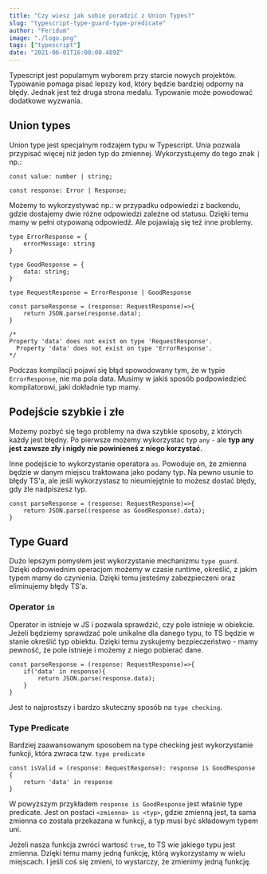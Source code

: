 ```yaml
---
title: "Czy wiesz jak sobie poradzić z Union Types?"
slug: "typescript-type-guard-type-predicate"
author: "Feridum"
image: "./logo.png"
tags: ["typescript"]
date: "2021-06-01T16:00:00.489Z"
---
```


Typescript jest popularnym wyborem przy starcie nowych projektów. Typowanie pomaga pisać lepszy kod, który będzie bardziej odporny na błędy. Jednak jest też druga strona medalu. Typowanie może powodować dodatkowe wyzwania.

<!--more-->

## Union types

Union type jest specjalnym rodzajem typu w Typescript. Unia pozwala przypisać więcej niż jeden typ do zmiennej. Wykorzystujemy do tego znak `|` np.:

```tsx
const value: number | string;

const response: Error | Response;
```

Możemy to wykorzystywać np.: w przypadku odpowiedzi z backendu, gdzie dostajemy dwie różne odpowiedzi zależne od statusu. Dzięki temu mamy w pełni otypowaną odpowiedź. Ale pojawiają się też inne problemy.

```tsx
type ErrorResponse = {
    errorMessage: string
}

type GoodResponse = {
    data: string;
}

type RequestResponse = ErrorResponse | GoodResponse

const parseResponse = (response: RequestResponse)=>{
    return JSON.parse(response.data);
}

/*
Property 'data' does not exist on type 'RequestResponse'.
  Property 'data' does not exist on type 'ErrorResponse'.
*/
```

Podczas kompilacji pojawi się błąd spowodowany tym, że w typie `ErrorResponse`, nie ma pola data. Musimy w jakiś sposób podpowiedzieć kompilatorowi, jaki dokładnie typ mamy.

## Podejście szybkie i złe

Możemy pozbyć się tego problemy na dwa szybkie sposoby, z których każdy jest błędny. Po pierwsze możemy wykorzystać typ `any` - ale **typ any jest zawsze zły i nigdy nie powinieneś z niego korzystać**.

Inne podejście to wykorzystanie operatora `as`. Powoduje on, że zmienna będzie w danym miejscu traktowana jako podany typ. Na pewno usunie to błędy TS'a, ale jeśli wykorzystasz to nieumiejętnie to możesz dostać błędy, gdy źle nadpiszesz typ.

```tsx
const parseResponse = (response: RequestResponse)=>{
    return JSON.parse((response as GoodResponse).data);
}
```

## Type Guard

Dużo lepszym pomysłem jest wykorzystanie mechanizmu `type guard`. Dzięki odpowiednim operacjom możemy w czasie runtime, określić, z jakim typem mamy do czynienia. Dzięki temu jesteśmy zabezpieczeni oraz eliminujemy błędy TS'a.

### Operator `in`

Operator in istnieje w JS i pozwala sprawdzić, czy pole istnieje w obiekcie. Jeżeli będziemy sprawdzać pole unikalne dla danego typu, to TS będzie w stanie określić typ obiektu. Dzięki temu zyskujemy bezpieczeństwo - mamy pewność, że pole istnieje i możemy z niego pobierać dane.

```tsx
const parseResponse = (response: RequestResponse)=>{
    if('data' in response){
        return JSON.parse(response.data);
    }
}
```

Jest to najprostszy i bardzo skuteczny sposób na `type checking`.

### Type Predicate

Bardziej zaawansowanym sposobem na type checking jest wykorzystanie funkcji, która zwraca tzw. `type predicate`

```tsx
const isValid = (response: RequestResponse): response is GoodResponse {
    return 'data' in response
}
```

W powyższym przykładem `response is GoodResponse` jest właśnie type predicate. Jest on postaci `<zmienna> is <typ>`, gdzie zmienną jest, ta sama zmienna co została przekazana w funkcji, a typ musi być składowym typem uni.

Jeżeli nasza funkcja zwróci wartosć `true`, to TS wie jakiego typu jest zmienna. Dzięki temu mamy jedną funkcję, którą wykorzystamy w wielu miejscach. I jeśli coś się zmieni, to wystarczy, że zmienimy jedną funkcję.
